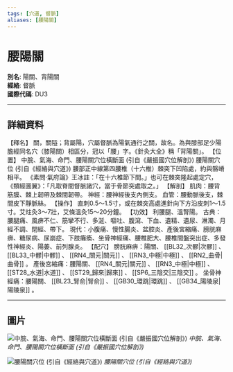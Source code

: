 ```yaml
---
tags: [穴道, 督脈]
aliases: [腰陽關]
---
```


# 腰陽關

**別名**: 陽關、背陽關  
**經絡**: 督脈  
**國際代碼**: DU3  

---

## 詳細資料
【釋名】
關，關隘；背屬陽，穴屬督脈為陽氣通行之關，故名。為與膝部足少陽膽經同名穴（膝陽關）相區分，冠以「腰」字。《針灸大全》稱「背陽關」。
【位置】
中脘、氣海、命門、腰陽關穴位橫斷面 (引自《嚴振國穴位解剖》)
腰陽關穴位 (引自《經絡與穴道》)
腰部正中線第四腰椎（十六椎）棘突下凹陷處，約與髂嵴相平。
《素問‧氣府論》王冰註：「在十六椎節下間。」也可在棘突隆起處定穴，
《類經圖翼》：「凡取脊間督脈諸穴，當于骨節突處取之。」
【解剖】
肌肉：腰背筋膜、棘上韌帶及棘間韌帶。
神經：腰神經後支內側支。
血管：腰動脈後支，棘間皮下靜脈絲。
【操作】
直刺0.5～1.5寸，或在棘突高處進針向下方沿皮刺1～1.5寸。艾炷灸3～7壯，艾條溫灸15～20分鐘。
【功效】
利腰腿、溫腎陽。
古典：腰腿痛、風痹不仁、筋攣不行、多涎、嘔吐、腹瀉、下血、遺精、遺尿、淋濁、月經不調、閉經、帶下。
現代：小腹痛、慢性腸炎、盆腔炎、產後宮縮痛、膀胱麻痹、糖尿病、尿崩症、下肢癱瘓、坐骨神經痛、腰椎肥大、腰椎間盤突出症、多發性神經炎、陽萎、前列腺炎。
【配穴】
膀胱麻痹：陽關、 [[BL32_次髎|次髎]] 、 [[BL33_中髎|中髎]] 、 [[RN4_關元|關元]] 、 [[RN3_中極|中極]] 、 [[RN2_曲骨|曲骨]] 。
產後宮縮痛：腰陽關、 [[RN4_關元|關元]] 、 [[RN3_中極|中極]] 、 [[ST28_水道|水道]] 、 [[ST29_歸來|歸來]] 、 [[SP6_三陰交|三陰交]] 。
坐骨神經痛：腰陽關、 [[BL23_腎俞|腎俞]] 、 [[GB30_環跳|環跳]] 、 [[GB34_陽陵泉|陽陵泉]] 。

---

## 圖片
![中脘、氣海、命門、腰陽關穴位橫斷面 (引自《嚴振國穴位解剖》)](https://yibian.hopto.org/pic/acu/norm/13/zhongguan,qihai,...(yen).jpg)
_中脘、氣海、命門、腰陽關穴位橫斷面 (引自《嚴振國穴位解剖》)_

![腰陽關穴位 (引自《經絡與穴道》)](https://yibian.hopto.org/pic/acu/norm/14/yaoyangguan(j&a).jpg)
_腰陽關穴位 (引自《經絡與穴道》)_

